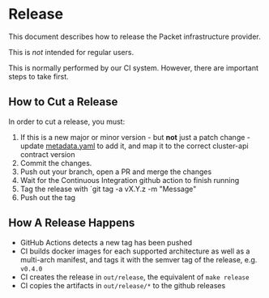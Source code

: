 # Release

This document describes how to release the Packet infrastructure provider.

This is _not_ intended for regular users.

This is normally performed by our CI system. However, there are important steps to take first.

## How to Cut a Release

In order to cut a release, you must:

1. If this is a new major or minor version - but **not** just a patch change - update [metadata.yaml](./metadata.yaml) to add it, and map it to the correct cluster-api contract version
1. Commit the changes.
1. Push out your branch, open a PR and merge the changes
1. Wait for the Continuous Integration github action to finish running
1. Tag the release with `git tag -a vX.Y.z -m "Message"
1. Push out the tag

## How A Release Happens

* GitHub Actions detects a new tag has been pushed
* CI builds docker images for each supported architecture as well as a multi-arch manifest, and tags it with the semver tag of the release, e.g. `v0.4.0`
* CI creates the release in `out/release`, the equivalent of `make release`
* CI copies the artifacts in `out/release/*` to the github releases
